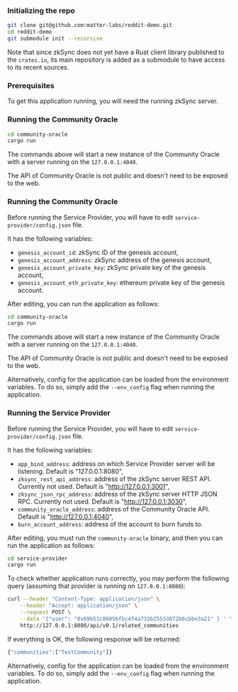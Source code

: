 ### Initializing the repo

```sh
git clone git@github.com:matter-labs/reddit-demo.git 
cd reddit-demo
git submodule init --recursive
```

Note that since zkSync does not yet have a Rust client library published to the `crates.io`,
its main repository is added as a submodule to have access to its recent sources.

### Prerequisites

To get this application running, you will need the running zkSync server.

### Running the Community Oracle

```sh
cd community-oracle
cargo run
```

The commands above will start a new instance of the Community Oracle with a server running on the `127.0.0.1:4040`.

The API of Community Oracle is not public and doesn't need to be exposed to the web.

### Running the Community Oracle

Before running the Service Provider, you will have to edit `service-provider/config.json` file.

It has the following variables:

- `genesis_account_id`: zkSync ID of the genesis account,
- `genesis_account_address`: zkSync address of the genesis account,
- `genesis_account_private_key`: zkSync private key of the genesis account,
- `genesis_account_eth_private_key`: ethereum private key of the genesis account.

After editing, you can run the application as follows:

```sh
cd community-oracle
cargo run
```

The commands above will start a new instance of the Community Oracle with a server running on the `127.0.0.1:4040`.

The API of Community Oracle is not public and doesn't need to be exposed to the web.

Alternatively, config for the application can be loaded from the environment variables.
To do so, simply add the `--env_config` flag when running the application.

### Running the Service Provider

Before running the Service Provider, you will have to edit `service-provider/config.json` file.

It has the following variables:

- `app_bind_address`: address on which Service Provider server will be listening. Default is "127.0.0.1:8080",
- `zksync_rest_api_address`: address of the zkSync server REST API. Currently not used. Default is "http://127.0.0.1:3001",
- `zksync_json_rpc_address`: address of the zkSync server HTTP JSON RPC. Currently not used. Default is "http://127.0.0.1:3030",
- `community_oracle_address`: address of the Community Oracle API. Default is "http://127.0.0.1:4040",
- `burn_account_address`: address of the account to burn funds to.

After editing, you must run the `community-oracle` binary, and then you can run the application as follows:

```sh
cd service-provider
cargo run
```

To check whether application runs correctly, you may perform the following query (assuming that provider is running on `127.0.0.1:8080`):

```sh
curl --header "Content-Type: application/json" \
    --header "Accept: application/json" \
    --request POST \
    --data '{"user": "0x69b51c86056fbc4f4a733b25533072b6cbbe3a21" } ' \
    http://127.0.0.1:8080/api/v0.1/related_communities
```

If everything is OK, the following response will be returned:

```js
{"communities":["TestCommunity"]}
```

Alternatively, config for the application can be loaded from the environment variables.
To do so, simply add the `--env_config` flag when running the application.

